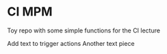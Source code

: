 # CI MPM
Toy repo with some simple functions for the CI lecture

Add text to trigger actions
Another text piece